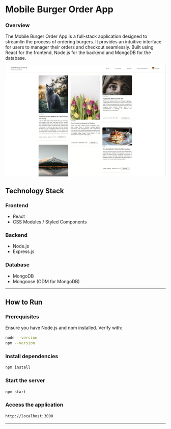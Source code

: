 Mobile Burger Order App
==========
### **Overview**
The Mobile Burger Order App is a full-stack application designed to streamlin the process of ordering burgers. It provides an intuitive interface for users to manager their orders and checkout seamlessly. Built using React for the frontend, Node.js for the backend and MongoDB for the database. 

![main page](https://github.com/yhe428/Online-blog-project/blob/main/page.png)



## Technology Stack

### **Frontend**
- React
- CSS Modules / Styled Components

### **Backend**
- Node.js
- Express.js

### **Database**
- MongoDB
- Mongoose (ODM for MongoDB)

---

## How to Run

### **Prerequisites**
Ensure you have Node.js and npm installed. Verify with:
```bash
node --version
npm --version
```
### **Install dependencies**
```bash
npm install
```

### **Start the server**
```bash
npm start
```
### **Access the application**
```bash
http://localhost:3000
```
---




